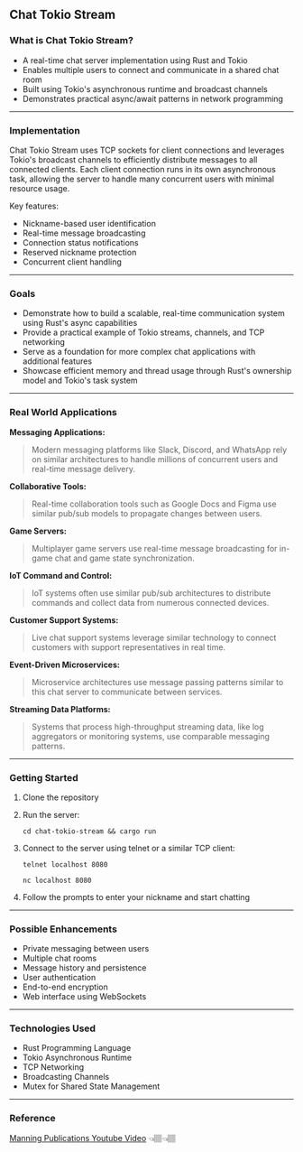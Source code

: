 ## Chat Tokio Stream

### What is Chat Tokio Stream?

- A real-time chat server implementation using Rust and Tokio
- Enables multiple users to connect and communicate in a shared chat room
- Built using Tokio's asynchronous runtime and broadcast channels
- Demonstrates practical async/await patterns in network programming

---

### Implementation

Chat Tokio Stream uses TCP sockets for client connections and leverages Tokio's broadcast channels to efficiently distribute messages to all connected clients. Each client connection runs in its own asynchronous task, allowing the server to handle many concurrent users with minimal resource usage.

Key features:

- Nickname-based user identification
- Real-time message broadcasting
- Connection status notifications
- Reserved nickname protection
- Concurrent client handling

---

### Goals

- Demonstrate how to build a scalable, real-time communication system using Rust's async capabilities
- Provide a practical example of Tokio streams, channels, and TCP networking
- Serve as a foundation for more complex chat applications with additional features
- Showcase efficient memory and thread usage through Rust's ownership model and Tokio's task system

---

### Real World Applications

**Messaging Applications:**

> Modern messaging platforms like Slack, Discord, and WhatsApp rely on similar architectures to handle millions of concurrent users and real-time message delivery.

**Collaborative Tools:**

> Real-time collaboration tools such as Google Docs and Figma use similar pub/sub models to propagate changes between users.

**Game Servers:**

> Multiplayer game servers use real-time message broadcasting for in-game chat and game state synchronization.

**IoT Command and Control:**

> IoT systems often use similar pub/sub architectures to distribute commands and collect data from numerous connected devices.

**Customer Support Systems:**

> Live chat support systems leverage similar technology to connect customers with support representatives in real time.

**Event-Driven Microservices:**

> Microservice architectures use message passing patterns similar to this chat server to communicate between services.

**Streaming Data Platforms:**

> Systems that process high-throughput streaming data, like log aggregators or monitoring systems, use comparable messaging patterns.

---

### Getting Started

1. Clone the repository
2. Run the server:
   ```
   cd chat-tokio-stream && cargo run
   ```
3. Connect to the server using telnet or a similar TCP client:

   ```
   telnet localhost 8080

   nc localhost 8080
   ```

4. Follow the prompts to enter your nickname and start chatting

---

### Possible Enhancements

- Private messaging between users
- Multiple chat rooms
- Message history and persistence
- User authentication
- End-to-end encryption
- Web interface using WebSockets

---

### Technologies Used

- Rust Programming Language
- Tokio Asynchronous Runtime
- TCP Networking
- Broadcasting Channels
- Mutex for Shared State Management

---

### Reference

[Manning Publications Youtube Video](https://www.youtube.com/watch?v=T2mWg91sx-o) 👈🏽👈🏽
